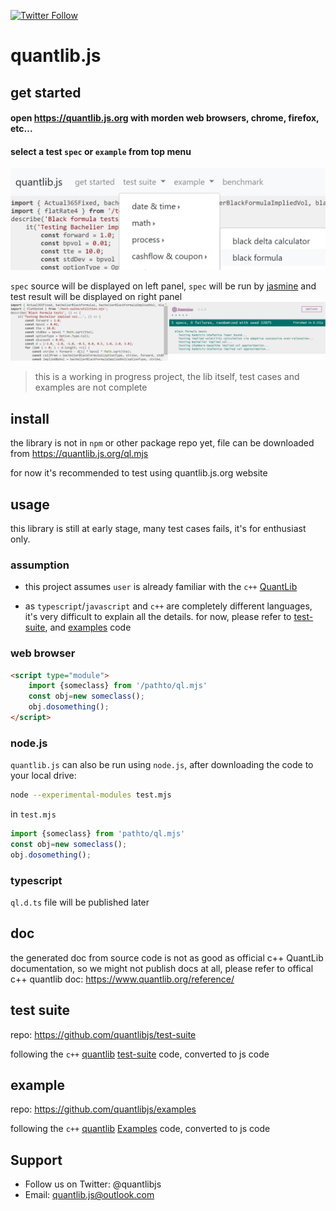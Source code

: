 [![Twitter Follow](https://img.shields.io/twitter/follow/quantlibjs.svg?style=social&maxAge=3600)](https://twitter.com/quantlibjs)

# quantlib.js

## get started

#### open https://quantlib.js.org with morden web browsers, chrome, firefox, etc...

#### select a test `spec` or `example` from top menu
![snap1](/64322073-6c73a980-cff4-11e9-9433-3928631538f4.png)

`spec` source will be displayed on left panel, `spec` will be run by [jasmine](https://github.com/jasmine/jasmine) and test result will be displayed on right panel
![snap2](/64322085-73022100-cff4-11e9-8a84-305e65405621.png)

>this is a working in progress project, the lib itself, test cases and examples are not complete


## install
the library is not in `npm` or other package repo yet, file can be downloaded from https://quantlib.js.org/ql.mjs

for now it's recommended to test using quantlib.js.org website

## usage

this library is still at early stage, many test cases fails, it's for enthusiast only.

### assumption

* this project assumes `user` is already familiar with the `c++` [QuantLib](https://github.com/lballabio/QuantLib)

* as `typescript`/`javascript` and `c++` are completely different languages, it's very difficult to explain all the details. for now, please refer to [test-suite](https://github.com/quantlibjs/test-suite), and [examples](https://github.com/quantlibjs/examples) code

### web browser

```html
<script type="module">
    import {someclass} from '/pathto/ql.mjs'
    const obj=new someclass();
    obj.dosomething();
</script>
```

### node.js
`quantlib.js` can also be run using `node.js`, after downloading the code to your local drive:

```sh
node --experimental-modules test.mjs
```

in `test.mjs`
```js
import {someclass} from 'pathto/ql.mjs'
const obj=new someclass();
obj.dosomething();
```

### typescript
`ql.d.ts` file will be published later

## doc

the generated doc from source code is not as good as official c++ QuantLib documentation, so we might not publish docs at all, please refer to offical c++ quantlib doc: https://www.quantlib.org/reference/

## test suite

repo: https://github.com/quantlibjs/test-suite

following the `c++` [quantlib](https://www.quantlib.org/) [test-suite](https://github.com/lballabio/QuantLib/tree/master/test-suite) code, converted to js code

## example

repo: https://github.com/quantlibjs/examples

following the `c++` [quantlib](https://www.quantlib.org/) [Examples](https://github.com/lballabio/QuantLib/tree/master/Examples) code, converted to js code

## Support
* Follow us on Twitter: @quantlibjs
* Email: quantlib.js@outlook.com
